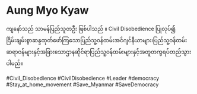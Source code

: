 # Aung Myo Kyaw

ကျနော်သည် သာမန်ပြည်သူတဦး ဖြစ်ပါသည် ။ 
Civil Disobedience ပြုလုပ်၍ ငြိမ်းချမ်းစွာဆန္ဒထုတ်ဖော်ကြသောပြည်သူ့ဝန်ထမ်းအင်ဂျင်နီယာများ၊ပြည်သူ့ဝန်ထမ်းဆရာဝန်များနှင့်အခြားသောဌာနဆိုင်ရာပြည်သူ့ဝန်ထမ်းများနှင့်အတူတကွရပ်တည်သွားပါမည်။

#Civil_Disobedience
#CivilDisobedience
#Leader
#democracy 
#Stay_at_home_movement
#Save_Myanmar
#SaveDemocracy 
